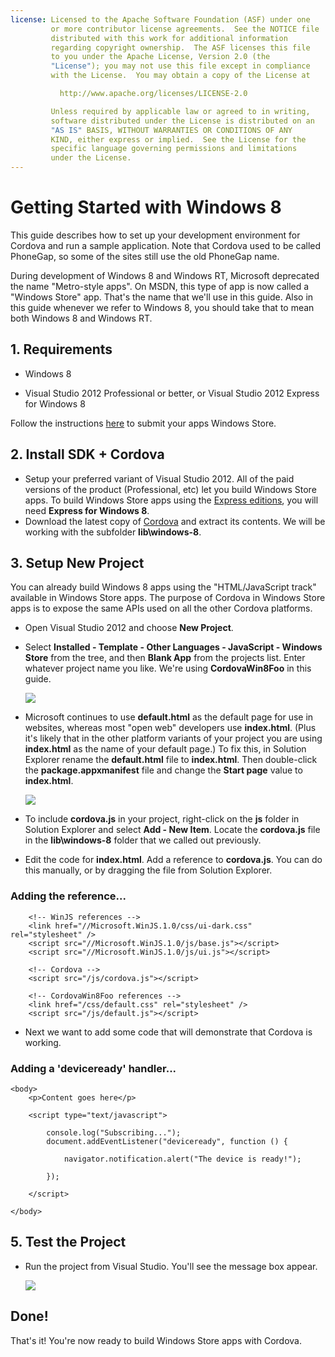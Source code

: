 ```yaml
---
license: Licensed to the Apache Software Foundation (ASF) under one
         or more contributor license agreements.  See the NOTICE file
         distributed with this work for additional information
         regarding copyright ownership.  The ASF licenses this file
         to you under the Apache License, Version 2.0 (the
         "License"); you may not use this file except in compliance
         with the License.  You may obtain a copy of the License at

           http://www.apache.org/licenses/LICENSE-2.0

         Unless required by applicable law or agreed to in writing,
         software distributed under the License is distributed on an
         "AS IS" BASIS, WITHOUT WARRANTIES OR CONDITIONS OF ANY
         KIND, either express or implied.  See the License for the
         specific language governing permissions and limitations
         under the License.
---
```


Getting Started with Windows 8
==================================

This guide describes how to set up your development environment for Cordova and run a sample application.  Note that Cordova used to be called PhoneGap, so some of the sites still use the old PhoneGap name.

During development of Windows 8 and Windows RT, Microsoft deprecated the name "Metro-style apps". On MSDN, this type of app is now called a "Windows Store" app. That's the name that we'll use in this guide. Also in this guide whenever we refer to Windows 8, you should take that to mean both Windows 8 and Windows RT.

## 1. Requirements ##

- Windows 8

- Visual Studio 2012 Professional or better, or Visual Studio 2012 Express for Windows 8

Follow the instructions [here](http://www.windowsstore.com/) to submit your apps Windows Store.

## 2. Install SDK + Cordova ##

- Setup your preferred variant of Visual Studio 2012. All of the paid versions of the product (Professional, etc) let you build Windows Store apps. To build Windows Store apps using the [Express editions](http://www.microsoft.com/visualstudio/eng/products/visual-studio-express-products), you will need **Express for Windows 8**.
- Download the latest copy of [Cordova](http://phonegap.com/download) and extract its contents. We will be working with the subfolder **lib\windows-8**.

## 3. Setup New Project ##

You can already build Windows 8 apps using the "HTML/JavaScript track" available in Windows Store apps. The purpose of Cordova in Windows Store apps is to expose the same APIs used on all the other Cordova platforms.

- Open Visual Studio 2012 and choose **New Project**.
- Select **Installed - Template - Other Languages - JavaScript - Windows Store** from the tree, and then **Blank App** from the projects list. Enter whatever project name you like. We're using **CordovaWin8Foo** in this guide.

    ![](img/guide/getting-started/windows-8/wsnewproject.PNG)

- Microsoft continues to use **default.html** as the default page for use in websites, whereas most "open web" developers use **index.html**. (Plus it's likely that in the other platform variants of your project you are using **index.html** as the name of your default page.) To fix this, in Solution Explorer rename the **default.html** file to **index.html**. Then double-click the **package.appxmanifest** file and change the **Start page** value to **index.html**. 

	![](img/guide/getting-started/windows-8/wschangemanifest.PNG)

- To include **cordova.js** in your project, right-click on the **js** folder in Solution Explorer and select **Add - New Item**. Locate the **cordova.js** file in the **lib\windows-8** folder that we called out previously. 

- Edit the code for **index.html**. Add a reference to **cordova.js**. You can do this manually, or by dragging the file from Solution Explorer.

### Adding the reference...
	    <!-- WinJS references -->
	    <link href="//Microsoft.WinJS.1.0/css/ui-dark.css" rel="stylesheet" />
	    <script src="//Microsoft.WinJS.1.0/js/base.js"></script>
	    <script src="//Microsoft.WinJS.1.0/js/ui.js"></script>

	    <!-- Cordova -->
	    <script src="/js/cordova.js"></script>

	    <!-- CordovaWin8Foo references -->
	    <link href="/css/default.css" rel="stylesheet" />
	    <script src="/js/default.js"></script>

- Next we want to add some code that will demonstrate that Cordova is working. 

### Adding a 'deviceready' handler...
	<body>
	    <p>Content goes here</p>

	    <script type="text/javascript">

	        console.log("Subscribing...");
	        document.addEventListener("deviceready", function () {

	            navigator.notification.alert("The device is ready!");

	        });

	    </script>

	</body>

## 5. Test the Project ##

- Run the project from Visual Studio. You'll see the message box appear.

	![](img/guide/getting-started/windows-8/wsalert.PNG)

Done!
-----

That's it! You're now ready to build Windows Store apps with Cordova.

